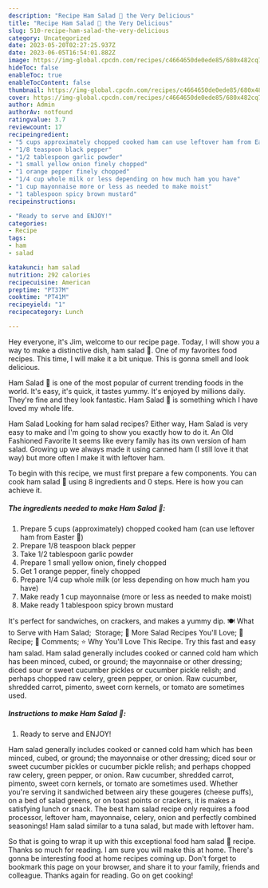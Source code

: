```yaml
---
description: "Recipe Ham Salad 🥗 the Very Delicious"
title: "Recipe Ham Salad 🥗 the Very Delicious"
slug: 510-recipe-ham-salad-the-very-delicious
category: Uncategorized
date: 2023-05-20T02:27:25.937Z
date: 2023-06-05T16:54:01.882Z
image: https://img-global.cpcdn.com/recipes/c4664650de0ede85/680x482cq70/ham-salad-recipe-main-photo.jpg
hideToc: false
enableToc: true
enableTocContent: false
thumbnail: https://img-global.cpcdn.com/recipes/c4664650de0ede85/680x482cq70/ham-salad-recipe-main-photo.jpg
cover: https://img-global.cpcdn.com/recipes/c4664650de0ede85/680x482cq70/ham-salad-recipe-main-photo.jpg
author: Admin
authorAv: notfound
ratingvalue: 3.7
reviewcount: 17
recipeingredient:
- "5 cups approximately chopped cooked ham can use leftover ham from Easter "
- "1/8 teaspoon black pepper"
- "1/2 tablespoon garlic powder"
- "1 small yellow onion finely chopped"
- "1 orange pepper finely chopped"
- "1/4 cup whole milk or less depending on how much ham you have"
- "1 cup mayonnaise more or less as needed to make moist"
- "1 tablespoon spicy brown mustard"
recipeinstructions:

- "Ready to serve and ENJOY!"
categories:
- Recipe
tags:
- ham
- salad

katakunci: ham salad 
nutrition: 292 calories
recipecuisine: American
preptime: "PT37M"
cooktime: "PT41M"
recipeyield: "1"
recipecategory: Lunch

---
```



Hey everyone, it's Jim, welcome to our recipe page. Today, I will show you a way to make a distinctive dish, ham salad 🥗. One of my favorites food recipes. This time, I will make it a bit unique. This is gonna smell and look delicious.

Ham Salad 🥗 is one of the most popular of current trending foods in the world. It's easy, it's quick, it tastes yummy. It's enjoyed by millions daily. They're fine and they look fantastic. Ham Salad 🥗 is something which I have loved my whole life.

Ham Salad Looking for ham salad recipes? Either way, Ham Salad is very easy to make and I&#39;m going to show you exactly how to do it. An Old Fashioned Favorite It seems like every family has its own version of ham salad. Growing up we always made it using canned ham (I still love it that way) but more often I make it with leftover ham.


To begin with this recipe, we must first prepare a few components. You can cook ham salad 🥗 using 8 ingredients and 0 steps. Here is how you can achieve it.

<!--inarticleads1-->

##### The ingredients needed to make Ham Salad 🥗:

1. Prepare 5 cups (approximately) chopped cooked ham (can use leftover ham from Easter 🐣)
1. Prepare 1/8 teaspoon black pepper
1. Take 1/2 tablespoon garlic powder
1. Prepare 1 small yellow onion, finely chopped
1. Get 1 orange pepper, finely chopped
1. Prepare 1/4 cup whole milk (or less depending on how much ham you have)
1. Make ready 1 cup mayonnaise (more or less as needed to make moist)
1. Make ready 1 tablespoon spicy brown mustard


It&#39;s perfect for sandwiches, on crackers, and makes a yummy dip. 🍽 What to Serve with Ham Salad; ️ Storage; 🥗 More Salad Recipes You&#39;ll Love; 📖 Recipe; 💬 Comments; ⭐️ Why You&#39;ll Love This Recipe. Try this fast and easy ham salad. Ham salad generally includes cooked or canned cold ham which has been minced, cubed, or ground; the mayonnaise or other dressing; diced sour or sweet cucumber pickles or cucumber pickle relish; and perhaps chopped raw celery, green pepper, or onion. Raw cucumber, shredded carrot, pimento, sweet corn kernels, or tomato are sometimes used. 

<!--inarticleads2-->

##### Instructions to make Ham Salad 🥗:


1. Ready to serve and ENJOY!

Ham salad generally includes cooked or canned cold ham which has been minced, cubed, or ground; the mayonnaise or other dressing; diced sour or sweet cucumber pickles or cucumber pickle relish; and perhaps chopped raw celery, green pepper, or onion. Raw cucumber, shredded carrot, pimento, sweet corn kernels, or tomato are sometimes used. Whether you&#39;re serving it sandwiched between airy these gougeres (cheese puffs), on a bed of salad greens, or on toast points or crackers, it is makes a satisfying lunch or snack. The best ham salad recipe only requires a food processor, leftover ham, mayonnaise, celery, onion and perfectly combined seasonings! Ham salad similar to a tuna salad, but made with leftover ham. 

So that is going to wrap it up with this exceptional food ham salad 🥗 recipe. Thanks so much for reading. I am sure you will make this at home. There's gonna be interesting food at home recipes coming up. Don't forget to bookmark this page on your browser, and share it to your family, friends and colleague. Thanks again for reading. Go on get cooking!
